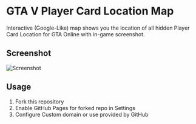 GTA V Player Card Location Map
====

Interactive (Google-Like) map shows you the location of all hidden Player Card Location for GTA Online with in-game screenshot.

## Screenshot
![Screenshot](https://content.rockstarnews.ru/up/images/6fd1507694c31458c647eaca71261975.png)

## Usage
1. Fork this repository
2. Enable GitHub Pages for forked repo in Settings
3. Configure Custom domain or use provided by GitHub
